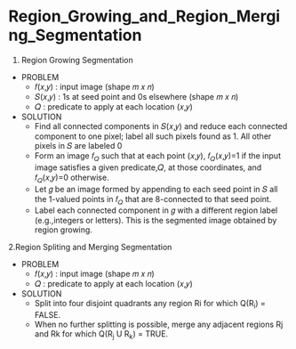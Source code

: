 # Region_Growing_and_Region_Merging_Segmentation
1. Region Growing Segmentation
 * PROBLEM
      * 𝑓(𝑥,𝑦) : input image (shape 𝑚 𝑥 𝑛)
      * 𝑆(𝑥,𝑦) : 1s at seed point and 0s elsewhere (shape 𝑚 𝑥 𝑛)
      * 𝑄 	  : predicate to apply at each location (𝑥,𝑦)
 * SOLUTION
      * Find all connected components in 𝑆(𝑥,𝑦) and reduce each connected component to one pixel; label all such pixels found as 1. All other pixels in 𝑆 are labeled 0  
      * Form an image 𝑓<sub>𝑄</sub> such that at each point (𝑥,𝑦), 𝑓<sub>𝑄</sub>(𝑥,𝑦)=1 if the input image satisfies a given predicate,𝑄, at those coordinates, and 𝑓<sub>𝑄</sub>(𝑥,𝑦)=0 otherwise.
      * Let 𝑔 be an image formed by appending to each seed point in 𝑆 all the 1-valued points in 𝑓<sub>𝑄</sub> that are 8-connected to that seed point.
      * Label each connected component in 𝑔 with a different region label (e.g.,integers or letters). This is the segmented image obtained by region growing.
 
2.Region Spliting and Merging Segmentation
 * PROBLEM
      * 𝑓(𝑥,𝑦) : input image (shape 𝑚 𝑥 𝑛)
      * 𝑄 	  : predicate to apply at each location (𝑥,𝑦)
 * SOLUTION
      * Split into four disjoint quadrants any region Ri for which Q(R<sub>i</sub>) = FALSE.
      * When no further splitting is possible, merge any adjacent regions Rj and Rk for which Q(R<sub>j</sub> U R<sub>k</sub>) = TRUE.
